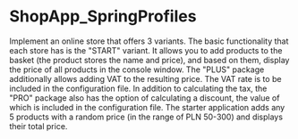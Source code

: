 # ShopApp_SpringProfiles
Implement an online store that offers 3 variants. The basic functionality that each store has is the "START" variant. It allows you to add products to the basket (the product stores the name and price), and based on them, display the price of all products in the console window. The "PLUS" package additionally allows adding VAT to the resulting price. The VAT rate is to be included in the configuration file. In addition to calculating the tax, the "PRO" package also has the option of calculating a discount, the value of which is included in the configuration file. The starter application adds any 5 products with a random price (in the range of PLN 50-300) and displays their total price.
